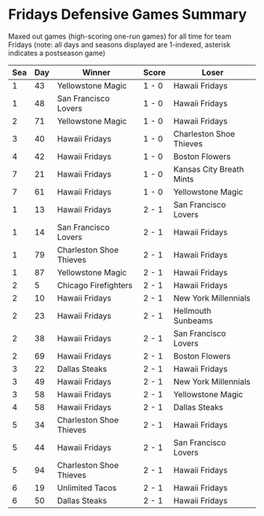 # Fridays Defensive Games Summary



Maxed out games (high-scoring one-run games) for all time for team Fridays (note: all days and seasons displayed are 1-indexed, asterisk indicates a postseason game)


| Sea | Day | Winner | Score | Loser | 
| ------ |------ |------ |------ |------ |
| 1 | 43 | Yellowstone Magic | 1 - 0 | Hawaii Fridays | 
| 1 | 48 | San Francisco Lovers | 1 - 0 | Hawaii Fridays | 
| 2 | 71 | Yellowstone Magic | 1 - 0 | Hawaii Fridays | 
| 3 | 40 | Hawaii Fridays | 1 - 0 | Charleston Shoe Thieves | 
| 4 | 42 | Hawaii Fridays | 1 - 0 | Boston Flowers | 
| 7 | 21 | Hawaii Fridays | 1 - 0 | Kansas City Breath Mints | 
| 7 | 61 | Hawaii Fridays | 1 - 0 | Yellowstone Magic | 
| 1 | 13 | Hawaii Fridays | 2 - 1 | San Francisco Lovers | 
| 1 | 14 | San Francisco Lovers | 2 - 1 | Hawaii Fridays | 
| 1 | 79 | Charleston Shoe Thieves | 2 - 1 | Hawaii Fridays | 
| 1 | 87 | Yellowstone Magic | 2 - 1 | Hawaii Fridays | 
| 2 | 5 | Chicago Firefighters | 2 - 1 | Hawaii Fridays | 
| 2 | 10 | Hawaii Fridays | 2 - 1 | New York Millennials | 
| 2 | 23 | Hawaii Fridays | 2 - 1 | Hellmouth Sunbeams | 
| 2 | 38 | Hawaii Fridays | 2 - 1 | San Francisco Lovers | 
| 2 | 69 | Hawaii Fridays | 2 - 1 | Boston Flowers | 
| 3 | 22 | Dallas Steaks | 2 - 1 | Hawaii Fridays | 
| 3 | 49 | Hawaii Fridays | 2 - 1 | New York Millennials | 
| 3 | 58 | Hawaii Fridays | 2 - 1 | Yellowstone Magic | 
| 4 | 58 | Hawaii Fridays | 2 - 1 | Dallas Steaks | 
| 5 | 34 | Charleston Shoe Thieves | 2 - 1 | Hawaii Fridays | 
| 5 | 44 | Hawaii Fridays | 2 - 1 | San Francisco Lovers | 
| 5 | 94 | Charleston Shoe Thieves | 2 - 1 | Hawaii Fridays | 
| 6 | 19 | Unlimited Tacos | 2 - 1 | Hawaii Fridays | 
| 6 | 50 | Dallas Steaks | 2 - 1 | Hawaii Fridays | 


